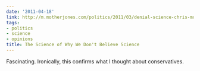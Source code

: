 ```yaml
---
date: '2011-04-18'
link: http://m.motherjones.com/politics/2011/03/denial-science-chris-mooney
tags:
- politics
- science
- opinions
title: The Science of Why We Don't Believe Science
---
```


Fascinating. Ironically, this confirms what I thought about conservatives.
